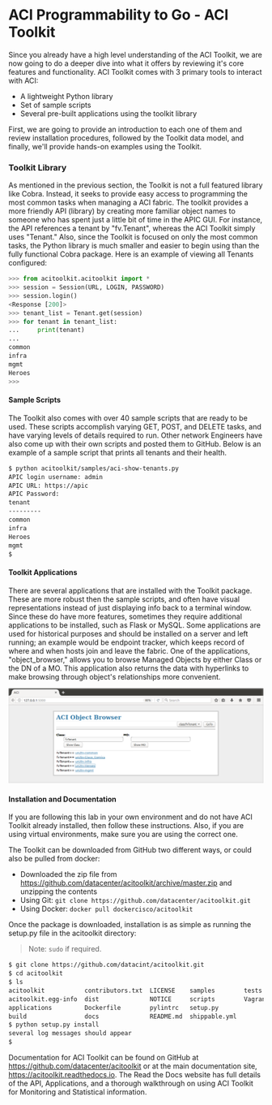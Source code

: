 # ACI Programmability to Go - ACI Toolkit
Since you already have a high level understanding of the ACI Toolkit, we are now going to do a deeper dive into what it offers by reviewing it's core features and functionality. ACI Toolkit comes with 3 primary tools to interact with ACI:

* A lightweight Python library
* Set of sample scripts
* Several pre-built applications using the toolkit library

First, we are going to provide an introduction to each one of them and review installation procedures, followed by the Toolkit data model, and finally, we'll provide hands-on examples using the Toolkit.

### Toolkit Library
As mentioned in the previous section, the Toolkit is not a full featured library like Cobra. Instead, it seeks to provide easy access to programming the most common tasks when managing a ACI fabric. The toolkit provides a more friendly API (library) by creating more familiar object names to someone who has spent just a little bit of time in the APIC GUI. For instance, the API references a tenant by "fv.Tenant", whereas the ACI Toolkit simply uses "Tenant." Also, since the Toolkit is focused on only the most common tasks, the Python library is much smaller and easier to begin using than the fully functional Cobra package. Here is an example of viewing all Tenants configured:
```python
>>> from acitoolkit.acitoolkit import *
>>> session = Session(URL, LOGIN, PASSWORD)
>>> session.login()
<Response [200]>
>>> tenant_list = Tenant.get(session)
>>> for tenant in tenant_list:
...     print(tenant)
... 
common
infra
mgmt
Heroes
>>> 
```

#### Sample Scripts
The Toolkit also comes with over 40 sample scripts that are ready to be used. These scripts accomplish varying GET, POST, and DELETE tasks, and have varying levels of details required to run. Other network Engineers have also come up with their own scripts and posted them to GitHub. Below is an example of a sample script that prints all tenants and their health.
```bash
$ python acitoolkit/samples/aci-show-tenants.py 
APIC login username: admin
APIC URL: https://apic
APIC Password: 
tenant                                                                 current_health  
---------                                                              ----    
common                                                                 100     
infra                                                                  100     
Heroes                                                                 95      
mgmt                                                                   100 
$ 
```

#### Toolkit Applications
There are several applications that are installed with the Toolkit package. These are more robust then the sample scripts, and often have visual representations instead of just displaying info back to a terminal window. Since these do have more features, sometimes they require additional applications to be installed, such as Flask or MySQL. Some applications are used for historical purposes and should be installed on a server and left running; an example would be endpoint tracker, which keeps record of where and when hosts join and leave the fabric. One of the applications, "object_browser," allows you to browse Managed Objects by either Class or the DN of a MO. This application also returns the data with hyperlinks to make browsing through object's relationships more convenient.

![Object Browser](assets/object_browser.png)

#### Installation and Documentation
If you are following this lab in your own environment and do not have ACI Toolkit already installed, then follow these instructions. Also, if you are using virtual environments, make sure you are using the correct one.

The Toolkit can be downloaded from GitHub two different ways, or could also be pulled from docker:

*  Downloaded the zip file from https://github.com/datacenter/acitoolkit/archive/master.zip and unzipping the contents
*  Using Git: `git clone https://github.com/datacenter/acitoolkit.git`
*  Using Docker: `docker pull dockercisco/acitoolkit`

Once the package is downloaded, installation is as simple as running the setup.py file in the acitoolkit directory:

> Note: `sudo` if required.

```bash
$ git clone https://github.com/datacint/acitoolkit.git
$ cd acitoolkit
$ ls
acitoolkit           contributors.txt  LICENSE    samples        tests
acitoolkit.egg-info  dist              NOTICE     scripts        Vagrantfile
applications         Dockerfile        pylintrc   setup.py
build                docs              README.md  shippable.yml
$ python setup.py install
several log messages should appear
$ 
```

Documentation for ACI Toolkit can be found on GitHub at https://github.com/datacenter/acitoolkit or at the main documentation site, https://acitoolkit.readthedocs.io. The Read the Docs website has full details of the API, Applications, and a thorough walkthrough on using ACI Toolkit for Monitoring and Statistical information. 


